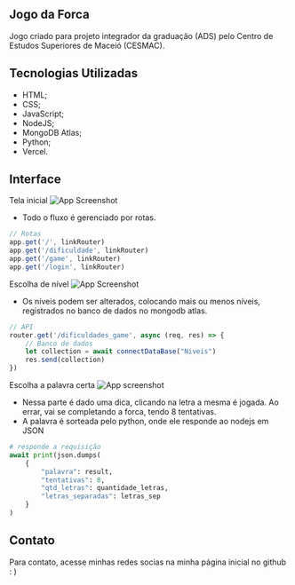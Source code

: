 
## Jogo da Forca

Jogo criado para projeto integrador da graduação (ADS) pelo Centro de Estudos Superiores de Maceió (CESMAC).

## Tecnologias Utilizadas
- HTML;
- CSS;
- JavaScript;
- NodeJS;
- MongoDB Atlas;
- Python;
- Vercel.
## Interface

Tela inicial
![App Screenshot](https://lh3.googleusercontent.com/fife/AGXqzDnlza0-UpRJP5eQ73ZJ5T-mIEBVqK2gvzEdlr8Funs0wE4Imd27_NiSpwrRwlaz9Ot1iB3dw3ITp2kWCz4Ute1ctCR6Qr8tFL4M6rL2vSoBnO7ReByeqatfvHybShziJDKt-KEZ4gxdgAjrr2UMHJjDKD164CY9kuOxY_V1R53khfNbIxnxsj0GcyWmn-emhtpPpE7F_BLVxCBFM7c6BfjNhN6EP9pXzIrztrnQ8WRENQOwQC8EEaAk4epLWpCxhv238KWRRfc2HH02kxnjFb0lvkPcFO7MaRfhqRcF1tyBikI1tGAmz8EJ939KBqFn7_fMZKdz5OF7Xe8ARpCr_0idF54be_JqChjGgzw103-H_bDGGVWX3XcKBQ_SW7gfAG3UFqNCeW_81peuwHbM06p8hR15Pi-4QFHjhQt-8_-xb6YuPW9sKWo5RBzCnm34sg3XaH6lf-F15Sa6CD52Sy50pu2HL_qZppxQqxFdLoxM0womkqQyM0lKltFHhodHMkSgQQ0H_l84XdZJSlw85u1yE5NF-lxdKbvs3znQANSMOCjGn9n88ULxDSwaVWRcsPfv0J-65jQjRDNUU_qIm95GS8R-RPL-jW-l6nmvlmA-jxl0ZOJpiEQ5kjdxMvkIrM91yQ60N6mNm8QnJOe4DXc3OX2hWk27BIAziVFdx07SpfFOJZH8aOwahSWe0lbO8TrGNcpl4sSkaZOLnTWY2xtk_bz9nQ_4KtXdkRAzrRuHGabDH67eaKbtwdBUNpegY2HSM4lGVoMLUaE9nMXRTsjtfnqx-Wv50njXZCwzOcaImxZGn5E6pZzronQDSfwZO3U84l4gNtqH9cdfMvnpNx9VyvBfHyWOhpi6uZ2e8u38DnbgPdNMywAcVPJKuP87gg7ukJ3Lv3ZL67SwBpdU1c2l_Z0xAF0t9Mx3Gt6ERAOZgk64LVt5fn2FAiSQEurzvjablZoMwO9ainO6fRdCzHFflZv7ta4nbEWMvsbRZ2vf--XXpjArEmvAqpLaxmqnIykxHqo2bd7SChdqYDRNj5CWdrJVcStJN-_RdYhhFOg4QpOH2TrA2zBKyv8W78iWWjYG3Np5Oxl7zyst1F88d-e4q2IbtXeN5fCo88ixmC8Evl7eZxw976INpuTTORT93xjIKNG7AeaTx1u5gg_fPHbs5QLmdDg2T0deHgxRYszfprUXJDLDWHBv7CYWQajW4tJMyAd4qb34EXBNzEjWzcNM2DG2jx1YEJPH6UTSAXJkDb0hnOu8hTkge56AS2uJLfvC7cVNkn1ZpY_SrVTM1KoHsr4aIrdMWhUWim5mtzVfHVCx4elrTT5vIQxE9e3Mx2bZKjlzwOBoS4TNq_IlakVMaqpG4cndpRJTZvawycamYq9UWSP9ojMo563IDC-gr3rvgIMp4Ch-IKDeKw7JjIJAiUBGDj5tba1YnqeFwp8or-ALW37AZw1dHwILMZswmBc3OoCaStZuwPrsB27NXgyoc3hrWntv0jOlM65wRvutNQURFKH-gpUXHcb3AoyJRXmjn-2ECfkXeAiuxR09VSgLkE9AdXk=w1368-h848)
- Todo o fluxo é gerenciado por rotas.

```javascript
// Rotas
app.get('/', linkRouter)
app.get('/dificuldade', linkRouter)
app.get('/game', linkRouter)
app.get('/login', linkRouter)
```

Escolha de nível
![App Screenshot](https://lh3.googleusercontent.com/fife/AGXqzDlnW5uTKvbnRutaveLlbhQYJCiDKyx75Fq6S7VD5n6BuSgdjGSvycGSE3udC5QXY10DssJf199L4cq606GAnnHvHo_9d6pR2rG-YgvPU9xtBsssz482xMx9feeLRC_fCfB9YREi6sbjQA6s8d7qftO9NKG9CyPQpyrkPmSarzo70xd_ohSGDoMzZRg1Ek2EMf9qig3lhYo2e-hZfACJRzt-VG9bo6yWJZZLSQgfJsVLnv8IltZI9kf8UgWyqg0uj-MGotggG3iybeQ276JhQI1a6vBl7fXwlc55IlcfS0Jl78ibbOoV8gO52e-TibnwWz3i3XNyt4j1cz7Fcj-eQ1sVjesFQItzRBNntoFtX1VhEtOUlOsi5sQZrpefmBLUNjZeNkBV9IjIkbQnUf7J_quTJaHPvaKH44DtV9cEj10MwuJu0rSPINZEx5wLiZRDqM6LZu7-gOAjp8TqCL84lV8WhirhKTWHfOG_rrsVS2VMnS8KUwJ1ei1Irsg7XXX0f9PCyKLtRF4ROssLq_5JDM8XSb0jx30m9fzXT6HF4qDBOjAzudLPEGownhLkEgWKVYff3haMyoVjPqQTbFb0gc80unH7VW10AIPbC-PLwvMod7NNhbvKnBfRlQ7GGY2OZ_MbPSayiweCPauPUpL25O-4kLgTVceog6XolBiTG9VCFVdXplFDxltR8lF9U8H7JRRlh6BpnVvfYOY6Mh5dNuTW0xC0q6QJybkvBPdlpeG01w7gX5fXPGpLlVvh6H2FAehrYSc-uYclut2UgPVWn5R_EFRG09hvZCNkeFKVcgvXYUdcNvYE0Hq4CHdPBM0FbDIct_kkgcRE5Lep99mjEMoTfZpvF6jcAC-Q2ipIZ6FGsAf2y-oql_GZwxWCfMRmKzROqgcXIgx-w8fLK-Lrm7j_j_9R-94Bt_PiRIG6hgJNfUQRvqT3RPXKrlon9J_HOP70fAkCaVr-H45ip9Adh5ZWrIbSJrVCFzp8z1e6xPjcan8q529anixNDwus8L7Z0xPRO0AknFFp7nCCz9DiVRll7cXiVMe8tL1fjoPr6eX40pmkB_RauzYkaSG9xsepYuoZIGCBqLzJPuFEm1S_6DzC-ODHZ2DSNM3giHm_s5JuX90cqByey2zaVZVNjysUKaNint04-pbcZhsBEVMe3aYAQi3gI4dNg0Fu3QBkGppgLDtK3gWhwQB9h1EhxmAz4nuoM4qmsrwWQ5onxmdqrUMIeNyRZ2uplWO2bN_-yqnIOq7bgPFkVuG7YCC9yYhiwp2lRQgDmJNHjbct7W9-3rkGw-9HCarm84Fzzt_VOuvgAcOudRoR1i69lYdjqGb4NLlpE86Kf0qX2in1eKPvenkimy-6CSf7uGUwkDBSf7xW0MQMbNFG8Gjmt0zoSojKVkqjsA83qT5B0Votjq8FkNiF6lwLffXaQkW5-4rMvBq7lPmMp3gj_RhJgfGjZv6EYiiuZu3Nx7SxkH0JRIVxrV5fivCif8_ltI4ZPnWzHWJGsnqcxoA6vU-VtYwsPMgD7_HoJZowQqG_ElIL5iPOnsGZKyHTKS4=w1368-h848)

- Os níveis podem ser alterados, colocando mais ou menos níveis, registrados no banco de dados no mongodb atlas.

```javascript
// API
router.get('/dificuldades_game', async (req, res) => {
    // Banco de dados
    let collection = await connectDataBase("Niveis")
    res.send(collection)
})
```
Escolha a palavra certa
![App screenshot](https://lh3.googleusercontent.com/fife/AGXqzDn3o3uHZR54_67dlw6vuWjg3HOov6mPHp3FisbKrGgaMvwuobtLMLXQOUYDsR-uTbqntfQ2KJHfw_wDZ8HmBa_F_ZUrVJpEbGwcws7GSM8dNrawy_s-GRDN1OczYr2MmaJ6ZD-T5gjvekwkF6Ri8YWXWZfYqp2Pps7UrHG8KJB3R7TUBTkWJQdqoh6A-mha1crYsVptmrEd8t1pDfrI3KUZElijGMbsaA7Wq_hDyre5PWKIDVIHES4G8ULQMQQSMGk9hTZLR2GpkYVJ15eI8wu5hShNp5SI2eTWPLJsZW703h4_f1Z1jJFZnPG3aWXo3CbR9-ECI3tG3dIKu7mWJLLaKopamdWETOiVHjN0_fb9S8wTecZmeXYLd9us-oPvwhlRjisL2fJjkzFWRz8w-9XodqTDbDv5nvL4ObXu7DWVEaY9yD59TFVz_7tEAqX4aBPL8XPV-0f_bfcesxaqyrmcjOCBAnpO_TX0LQnrAlPw3nLU4sBXHzX0-P9zMIRDsDPjf0CCY0kViJ_u9WwwqhVuTRmY4WzANcyuqKU3g8Zs8Oa5xVMHHOqYGzdDHxSxZH8BSRy_-vUtjJ2_9_fLP3TVoYqtGtchSi2JjbsbVZZwdqBGBxsKZsaeHIl5d9FPsHO2k2zjSSc_mjxhKLNnZcdZPlNBvR5q4zoTJ_FcUlKEMs8FmZX6RbcUp0iuNjEhaaI5hBqnX_Dp4KWSYjqPMwaVCob5dP8GU_qn6hbWK-xjEahVAKhAR1H70Hhk7h4v7CgVVCBcLnyZzpAZkCAmcDtFdxhHNKo87b8IQGOXVZgoqpsmlxUSWZuOUAN-Rc0NgaKdzeo8fcSoH5C2Qpf7ElesJRcHQWe36ttkt3cnAchJabOK6LpiCK7n9BDeqo_D4bNIZMCVIVjVrVcSYnhSTTIotcbcLptt8Ihe_m7XNegK48H6ljgywkqsVN67GI1hmVH7KovxhDB8cUq71n6wUvzlq_ynIAKnu492vOvduN4gM-HaxSw646O3F1H-MstVwMzlCmZ7IBnqHUvMUZ2jE_jItT01KwXOvnWAFXnzXGcSG9kSvqRmgLD1lpLcoYtJUPknfsOdYZTvrkW_Vd-VFieCf_zZVdsOSTOowSbMAKGkHXSqcGOOu_4Ugitucdta_rDyLuCWZS5bQ8P8Su_RogAFGdoOWnYQdgcICqmNQoUhhtQpmEUrH3BfkbHICxiYd1MG0SLuSyhJp3ebTAa4Bs_ffxRnUJJ2J38lELAge2fC7mlxPJtV5i_N9QNYP6YRPl7B9vcddZa3ZCXxuHdUk9y0VGJnRjS0T4saY7SL6EMkaUlGbpJF4OVxPUsv8PpTRSEbTo3reqLS8JcUgU4UvHrziNefL_j8ZAqt0mvZq_LycTvDSWrIjqqrIFGdYuVa-K3iKeLbAxN-NEe2WDOWlfAol7TOJFxvnI3F1vU2-nngqcpx4agBX9XEmG0UInL2qz9ZGaPlbT-NASboQSMcur56gaSl5w49DKsTLZCzZ7f_m0S3yEdKU0wHoKdjZXyLRi__d3xggnpnQ-2jKmTn7IIT1mkYfts=w1368-h848)

- Nessa parte é dado uma dica, clicando na letra a mesma é jogada. Ao errar, vai se completando a forca, tendo 8 tentativas.
- A palavra é sorteada pelo python, onde ele responde ao nodejs em JSON
```python
# responde a requisição
await print(json.dumps(
    {
        "palavra": result,
        "tentativas": 8,
        "qtd_letras": quantidade_letras,
        "letras_separadas": letras_sep
    }
)
```
## Contato

Para contato, acesse minhas redes socias na minha página inicial no github : )
